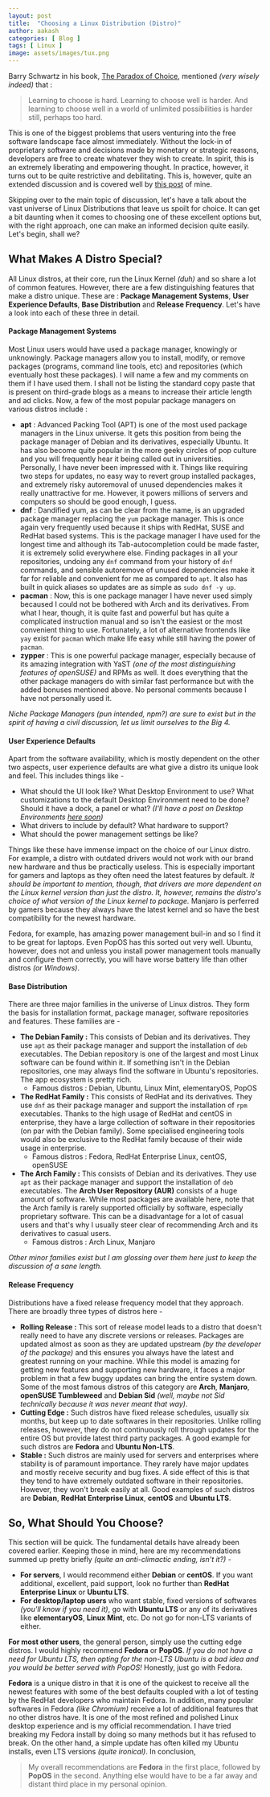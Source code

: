 ```yaml
---
layout: post
title:  "Choosing a Linux Distribution (Distro)"
author: aakash
categories: [ Blog ]
tags: [ Linux ]
image: assets/images/tux.png
---
```


Barry Schwartz in his book, [The Paradox of Choice](https://amzn.to/33uNZcT), mentioned *(very wisely indeed)* that : 
> Learning to choose is hard. Learning to choose well is harder. And learning to choose well in a world of unlimited possibilities is harder still, perhaps too hard.

This is one of the biggest problems that users venturing into the free software landscape face almost immediately. Without the lock-in of proprietary software and decisions made by monetary or strategic reasons, developers are free to create whatever they wish to create. In spirit, this is an extremely liberating and empowering thought. In practice, however, it turns out to be quite restrictive and debilitating. This is, however, quite an extended discussion and is covered well by [this post](../confusion-by-choice) of mine. 

Skipping over to the main topic of discussion, let's have a talk about the vast universe of Linux Distributions that leave us spoilt for choice. It can get a bit daunting when it comes to choosing one of these excellent options but, with the right approach, one can make an informed decision quite easily. Let's begin, shall we?

## What Makes A Distro Special?
All Linux distros, at their core, run the Linux Kernel *(duh)* and so share a lot of common features. However, there are a few distinguishing features that make a distro unique. These are : **Package Management Systems**, **User Experience Defaults**, **Base Distribution** and **Release Frequency**. Let's have a look into each of these three in detail. 

#### Package Management Systems
Most Linux users would have used a package manager, knowingly or unknowingly. Package managers allow you to install, modify, or remove packages (programs, command line tools, etc) and repositories (which eventually host these packages). I will name a few and my comments on them if I have used them. I shall not be listing the standard copy paste that is present on third-grade blogs as a means to increase their article length and ad clicks. Now, a few of the most popular package managers on various distros include :
* **apt** : Advanced Packing Tool (APT) is one of the most used package managers in the Linux universe. It gets this position from being the package manager of Debian and its derivatives, especially Ubuntu. It has also become quite popular in the more geeky circles of pop culture and you will frequently hear it being called out in universities. Personally, I have never been impressed with it. Things like requiring two steps for updates, no easy way to revert group installed packages, and extremely risky autoremoval of unused dependencies makes it really unattractive for me. However, it powers millions of servers and computers so should be good enough, I guess.
* **dnf** : Dandified yum, as can be clear from the name, is an upgraded package manager replacing the ```yum``` package manager. This is once again very frequently used because it ships with RedHat, SUSE and RedHat based systems. This is the package manager I have used for the longest time and although its Tab-autocompletion could be made faster, it is extremely solid everywhere else. Finding packages in all your repositories, undoing any ```dnf``` command from your history of ```dnf``` commands, and sensible autoremove of unused dependencies make it far for reliable and convenient for me as compared to ```apt```. It also has built in quick aliases so updates are as simple as ```sudo dnf -y up```.
* **pacman** : Now, this is one package manager I have never used simply becaused I could not be bothered with Arch and its derivatives. From what I hear, though, it is quite fast and powerful but has quite a complicated instruction manual and so isn't the easiest or the most convenient thing to use. Fortunately, a lot of alternative frontends like ```yay``` exist for ```pacman``` which make life easy while still having the power of ```pacman```.  
* **zypper** : This is one powerful package manager, especially because of its amazing integration with YaST *(one of the most distinguishing features of openSUSE)* and RPMs as well. It does everything that the other package managers do with similar fast performance but with the added bonuses mentioned above. No personal comments because I have not personally used it. 

*Niche Package Managers (pun intended, npm?) are sure to exist but in the spirit of having a civil discussion, let us limit ourselves to the Big 4.*

#### User Experience Defaults
Apart from the software availability, which is mostly dependent on the other two aspects, user experience defaults are what give a distro its unique look and feel. This includes things like -
* What should the UI look like? What Desktop Environment to use? What customizations to the default Desktop Environment need to be done? Should it have a dock, a panel or what? *(I'll have a post on Desktop Environments [here soon]())*
* What drivers to include by default? What hardware to support?
* What should the power management settings be like? 

Things like these have immense impact on the choice of our Linux distro. For example, a distro with outdated drivers would not work with our brand new hardware and thus be practically useless. This is especially important for gamers and laptops as they often need the latest features by default. *It should be important to mention, though, that drivers are more dependent on the Linux kernel version than just the distro. It, however, remains the distro's choice of what version of the Linux kernel to package.* Manjaro is perferred by gamers because they always have the latest kernel and so have the best compatibility for the newest hardware. 

Fedora, for example, has amazing power management buil-in and so I find it to be great for laptops. Even PopOS has this sorted out very well. Ubuntu, however, does not and unless you install power management tools manually and configure them correctly, you will have worse battery life than other distros *(or Windows)*. 

#### Base Distribution
There are three major families in the universe of Linux distros. They form the basis for installation format, package manager, software repositories and features. These families are - 
* **The Debian Family :** This consists of Debian and its derivatives. They use ```apt``` as their package manager and support the installation of ```deb``` executables. The Debian repository is one of the largest and most Linux software can be found within it. If something isn't in the Debian repositories, one may always find the software in Ubuntu's repositories. The app ecosystem is pretty rich.
    * Famous distros : Debian, Ubuntu, Linux Mint, elementaryOS, PopOS
* **The RedHat Family :** This consists of RedHat and its derivatives. They use ```dnf``` as their package manager and support the installation of ```rpm``` executables. Thanks to the high usage of RedHat and centOS in enterprise, they have a large collection of software in their repositories (on par with the Debian family). Some specialised engineering tools would also be exclusive to the RedHat family because of their wide usage in enterprise. 
    * Famous distros : Fedora, RedHat Enterprise Linux, centOS, openSUSE
* **The Arch Family :** This consists of Debian and its derivatives. They use ```apt``` as their package manager and support the installation of ```deb``` executables. The **Arch User Repository (AUR)** consists of a huge amount of software. While most packages are available here, note that the Arch family is rarely supported officially by software, especially proprietary software. This can be a disadvantage for a lot of casual users and that's why I usually steer clear of recommending Arch and its derivatives to casual users.
    * Famous distros : Arch Linux, Manjaro

*Other minor families exist but I am glossing over them here just to keep the discussion of a sane length.*

#### Release Frequency
Distributions have a fixed release frequency model that they approach. There are broadly three types of distros here -
* **Rolling Release :** This sort of release model leads to a distro that doesn't really need to have any discrete versions or releases. Packages are updated almost as soon as they are updated upstream *(by the developer of the package)* and this ensures you always have the latest and greatest running on your machine. While this model is amazing for getting new features and supporting new hardware, it faces a major problem in that a few buggy updates can bring the entire system down. Some of the most famous distros of this category are **Arch**, **Manjaro**, **openSUSE Tumbleweed** and **Debian Sid** *(well, maybe not Sid technically because it was never meant that way)*. 
* **Cutting Edge :** Such distros have fixed release schedules, usually six months, but keep up to date softwares in their repositories. Unlike rolling releases, however, they do not continuously roll through updates for the entire OS but provide latest third party packages. A good example for such distros are **Fedora** and **Ubuntu Non-LTS**.
* **Stable :** Such distros are mainly used for servers and enterprises where stability is of paramount importance. They rarely have major updates and mostly receive security and bug fixes. A side effect of this is that they tend to have extremely outdated software in their repositories. However, they won't break easily at all. Good examples of such distros are **Debian**, **RedHat Enterprise Linux**, **centOS** and **Ubuntu LTS**. 

 
## So, What Should You Choose?
This section will be quick. The fundamental details have already been covered earlier. Keeping those in mind, here are my recommendations summed up pretty briefly *(quite an anti-climactic ending, isn't it?)* - 
* **For servers**, I would recommend either **Debian** or **centOS**. If you want additional, excellent, paid support, look no further than **RedHat Enterprise Linux** or **Ubuntu LTS**.
* **For desktop/laptop users** who want stable, fixed versions of softwares *(you'll know if you need it)*, go with **Ubuntu LTS** or any of its derivatives like **elementaryOS**, **Linux Mint**, etc. Do not go for non-LTS variants of either.

**For most other users**, the general person, simply use the cutting edge distros. I would highly recommend **Fedora** or **PopOS**. *If you do not have a need for Ubuntu LTS, then opting for the non-LTS Ubuntu is a bad idea and you would be better served with PopOS!* Honestly, just go with Fedora. 

**Fedora** is a unique distro in that it is one of the quickest to receive all the newest features with some of the best defaults coupled with a lot of testing by the RedHat developers who maintain Fedora. In addition, many popular softwares in Fedora *(like Chromium)* receive a lot of additional features that no other distros have. It is one of the most refined and polished Linux desktop experience and is my official recommendation. I have tried breaking my Fedora install by doing so many methods but it has refused to break. On the other hand, a simple update has often killed my Ubuntu installs, even LTS versions *(quite ironical)*. In conclusion, 
>My overall recommendations are **Fedora** in the first place, followed by **PopOS** in the second. Anything else would have to be a far away and distant third place in my personal opinion.